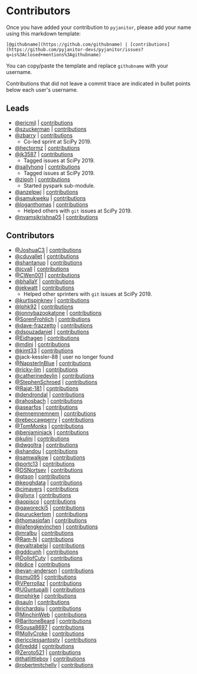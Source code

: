 # Contributors

Once you have added your contribution to `pyjanitor`,
please add your name using this markdown template:

```
[@githubname](https://github.com/githubname) | [contributions](https://github.com/pyjanitor-devs/pyjanitor/issues?q=is%3Aclosed+mentions%3Agithubname)
```

You can copy/paste the template and replace `githubname` with your username.

Contributions that did not leave a commit trace
are indicated in bullet points below each user's username.

Leads
-----

- [@ericmjl](https://github.com/ericmjl) | [contributions](https://github.com/pyjanitor-devs/pyjanitor/pulls?utf8=%E2%9C%93&q=is%3Aclosed+mentions%3Aericmjl)
- [@szuckerman](https://github.com/szuckerman) | [contributions](https://github.com/pyjanitor-devs/pyjanitor/pulls?utf8=%E2%9C%93&q=is%3Aclosed+mentions%3Aszuckerman)
- [@zbarry](https://github.com/zbarry) | [contributions](https://github.com/pyjanitor-devs/pyjanitor/pulls?utf8=%E2%9C%93&q=is%3Aclosed+mentions%3Azbarry)
    - Co-led sprint at SciPy 2019.
- [@hectormz](https://github.com/hectormz) | [contributions](https://github.com/pyjanitor-devs/pyjanitor/pulls?utf8=%E2%9C%93&q=is%3Aclosed+mentions%3Ahectormz)
- [@jk3587](https://github.com/jk3587) | [contributions](https://github.com/pyjanitor-devs/pyjanitor/pulls?utf8=%E2%9C%93&q=is%3Aclosed+mentions%3Ajk3587)
    - Tagged issues at SciPy 2019.
- [@sallyhong](https://github.com/sallyhong) | [contributions](https://github.com/pyjanitor-devs/pyjanitor/pulls?utf8=%E2%9C%93&q=is%3Aclosed+mentions%3Asallyhong)
    - Tagged issues at SciPy 2019.
- [@zjpoh](https://github.com/zjpoh) | [contributions](https://github.com/pyjanitor-devs/pyjanitor/pulls?utf8=%E2%9C%93&q=is%3Aclosed+mentions%3Azjpoh)
    - Started pyspark sub-module.
- [@anzelpwj](https://github.com/anzelpwj) | [contributions](https://github.com/pyjanitor-devs/pyjanitor/pulls?utf8=%E2%9C%93&q=is%3Aclosed+mentions%3Aanzelpwj)
- [@samukweku](https://github.com/samukweku) | [contributions](https://github.com/pyjanitor-devs/pyjanitor/pulls?utf8=%E2%9C%93&q=is%3Aclosed+mentions%3Asamukweku)
- [@loganthomas](https://github.com/loganthomas) | [contributions](https://github.com/pyjanitor-devs/pyjanitor/issues?q=is%3Aclosed+mentions%3Aloganthomas)
    - Helped others with `git` issues at SciPy 2019.
- [@nvamsikrishna05](https://github.com/nvamsikrishna05) |  [contributions](https://github.com/pyjanitor-devs/pyjanitor/issues?q=is%3Aclosed+mentions%3Anvamsikrishna05)


Contributors
------------

- [@JoshuaC3](https://github.com/JoshuaC3) | [contributions](https://github.com/pyjanitor-devs/pyjanitor/pulls?utf8=%E2%9C%93&q=is%3Aclosed+mentions%3AJoshuaC3)
- [@cduvallet](https://github.com/cduvallet) | [contributions](https://github.com/pyjanitor-devs/pyjanitor/pulls?utf8=%E2%9C%93&q=is%3Aclosed+mentions%3Acduvallet)
- [@shantanuo](https://github.com/shantanuo) | [contributions](https://github.com/pyjanitor-devs/pyjanitor/pulls?utf8=%E2%9C%93&q=is%3Aclosed+mentions%3Ashantanuo)
- [@jcvall](https://github.com/jcvall) | [contributions](https://github.com/pyjanitor-devs/pyjanitor/pulls?utf8=%E2%9C%93&q=is%3Aclosed+mentions%3Ajcvall)
- [@CWen001](https://github.com/CWen001) | [contributions](https://github.com/pyjanitor-devs/pyjanitor/pulls?utf8=%E2%9C%93&q=is%3Aclosed+mentions%3ACWen001)
- [@bhallaY](https://github.com/bhallaY) | [contributions](https://github.com/pyjanitor-devs/pyjanitor/pulls?utf8=%E2%9C%93&q=is%3Aclosed+mentions%3AbhallaY)
- [@jekwatt](https://github.com/jekwatt) | [contributions](https://github.com/pyjanitor-devs/pyjanitor/pulls?utf8=%E2%9C%93&q=is%3Aclosed+mentions%3Ajekwatt)
    - Helped other sprinters with `git` issues at SciPy 2019.
- [@kurtispinkney](https://github.com/kurtispinkney) | [contributions](https://github.com/pyjanitor-devs/pyjanitor/pulls?utf8=%E2%9C%93&q=is%3Aclosed+mentions%3Akurtispinkney)
- [@lphk92](https://github.com/lphk92) | [contributions](https://github.com/pyjanitor-devs/pyjanitor/pulls?utf8=%E2%9C%93&q=is%3Aclosed+mentions%3Alphk92)
- [@jonnybazookatone](https://github.com/jonnybazookatone) | [contributions](https://github.com/pyjanitor-devs/pyjanitor/pulls?utf8=%E2%9C%93&q=is%3Aclosed+mentions%3Ajonnybazookatone)
- [@SorenFrohlich](https://github.com/SorenFrohlich) | [contributions](https://github.com/pyjanitor-devs/pyjanitor/pulls?utf8=%E2%9C%93&q=is%3Aclosed+mentions%3ASorenFrohlich)
- [@dave-frazzetto](https://github.com/dave-frazzetto) | [contributions](https://github.com/pyjanitor-devs/pyjanitor/pulls?utf8=%E2%9C%93&q=is%3Aclosed+mentions%3Adave-frazzetto)
- [@dsouzadaniel](https://github.com/dsouzadaniel) | [contributions](https://github.com/pyjanitor-devs/pyjanitor/pulls?utf8=%E2%9C%93&q=is%3Aclosed+mentions%3Adsouzadaniel)
- [@Eidhagen](https://github.com/Eidhagen) | [contributions](https://github.com/pyjanitor-devs/pyjanitor/pulls?utf8=%E2%9C%93&q=is%3Aclosed+mentions%3AEidhagen)
- [@mdini](https://github.com/mdini) | [contributions](https://github.com/pyjanitor-devs/pyjanitor/pulls?utf8=%E2%9C%93&q=is%3Aclosed+mentions%3Amdini)
- [@kimt33](https://github.com/kimt33) | [contributions](https://github.com/pyjanitor-devs/pyjanitor/pulls?utf8=%E2%9C%93&q=is%3Aclosed+mentions%3Akimt33)
- @jack-kessler-88 | user no longer found
- [@NapsterInBlue](https://github.com/NapsterInBlue) | [contributions](https://github.com/pyjanitor-devs/pyjanitor/pulls?utf8=%E2%9C%93&q=is%3Aclosed+mentions%3ANapsterInBlue)
- [@ricky-lim](https://github.com/ricky-lim) | [contributions](https://github.com/pyjanitor-devs/pyjanitor/pulls?utf8=%E2%9C%93&q=is%3Aclosed+mentions%3Aricky-lim)
- [@catherinedevlin](https://github.com/catherinedevlin) | [contributions](https://github.com/pyjanitor-devs/pyjanitor/pulls?utf8=%E2%9C%93&q=is%3Aclosed+mentions%3Acatherinedevlin)
- [@StephenSchroed](https://github.com/StephenSchroeder) | [contributions](https://github.com/pyjanitor-devs/pyjanitor/pulls?utf8=%E2%9C%93&q=is%3Aclosed+mentions%3AStephenSchroeder)
- [@Rajat-181](https://github.com/Rajat-181) | [contributions](https://github.com/pyjanitor-devs/pyjanitor/pulls?utf8=%E2%9C%93&q=is%3Aclosed+mentions%3ARajat-181)
- [@dendrondal](https://github.com/dendrondal) | [contributions](https://github.com/pyjanitor-devs/pyjanitor/pulls?utf8=%E2%9C%93&q=is%3Aclosed+mentions%3Adendrondal)
- [@rahosbach](https://github.com/rahosbach) | [contributions](https://github.com/pyjanitor-devs/pyjanitor/pulls?utf8=%E2%9C%93&q=is%3Aclosed+mentions%3Arahosbach)
- [@asearfos](https://github.com/asearfos) | [contributions](https://github.com/pyjanitor-devs/pyjanitor/pulls?utf8=%E2%9C%93&q=is%3Aclosed+mentions%3Aasearfos)
- [@emnemnemnem](https://github.com/emnemnemnem) | [contributions](https://github.com/pyjanitor-devs/pyjanitor/pulls?utf8=%E2%9C%93&q=is%3Aclosed+mentions%3Aemnemnemnem)
- [@rebeccawperry](https://github.com/rebeccawperry) | [contributions](https://github.com/pyjanitor-devs/pyjanitor/pulls?utf8=%E2%9C%93&q=is%3Aclosed+mentions%3Arebeccawperry)
- [@TomMonks](https://github.com/TomMonks) | [contributions](https://github.com/pyjanitor-devs/pyjanitor/pulls?utf8=%E2%9C%93&q=is%3Aclosed+mentions%3Atommonks)
- [@benjaminjack](https://github.com/benjaminjack) | [contributions](https://github.com/pyjanitor-devs/pyjanitor/pulls?utf8=%E2%9C%93&q=is%3Aclosed+mentions%3Abenjaminjack)
- [@kulini](https://github.com/kulini) | [contributions](https://github.com/pyjanitor-devs/pyjanitor/pulls?utf8=%E2%9C%93&q=is%3Aclosed+mentions%3Akulini)
- [@dwgoltra](https://github.com/dwgoltra) | [contributions](https://github.com/pyjanitor-devs/pyjanitor/pulls?utf8=%E2%9C%93&q=is%3Aclosed+mentions%3Adwgoltra)
- [@shandou](https://github.com/shandou) | [contributions](https://github.com/pyjanitor-devs/pyjanitor/pulls?utf8=%E2%9C%93&q=is%3Aclosed+mentions%3Ashandou)
- [@samwalkow](https://github.com/samwalkow) | [contributions](https://github.com/pyjanitor-devs/pyjanitor/pulls?utf8=%E2%9C%93&q=is%3Aclosed+mentions%3Asamwalkow)
- [@portc13](https://github.com/portc13) | [contributions](https://github.com/pyjanitor-devs/pyjanitor/pulls?utf8=%E2%9C%93&q=is%3Aclosed+mentions%3Aportc13)
- [@DSNortsev](https://github.com/DSNortsev) | [contributions](https://github.com/pyjanitor-devs/pyjanitor/pulls?utf8=%E2%9C%93&q=is%3Aclosed+mentions%3ADSNortsev)
- [@qtson](https://github.com/qtson) | [contributions](https://github.com/pyjanitor-devs/pyjanitor/pulls?utf8=%E2%9C%93&q=is%3Aclosed+mentions%3Aqtson)
- [@keoghdata](https://github.com/keoghdata) | [contributions](https://github.com/pyjanitor-devs/pyjanitor/pulls?utf8=%E2%9C%93&q=is%3Aclosed+mentions%3Akeoghdata)
- [@cjmayers](https://github.com/cjmayers) | [contributions](https://github.com/pyjanitor-devs/pyjanitor/pulls?utf8=%E2%9C%93&q=is%3Aclosed+mentions%3Acjmayers)
- [@gjlynx](https://github.com/gjlynx) | [contributions](https://github.com/pyjanitor-devs/pyjanitor/pulls?utf8=%E2%9C%93&q=is%3Aclosed+mentions%3Agjlynx)
- [@aopisco](https://github.com/aopisco) | [contributions](https://github.com/pyjanitor-devs/pyjanitor/pulls?utf8=%E2%9C%93&q=is%3Aclosed+mentions%3Aaopisco)
- [@gaworecki5](https://github.com/gaworecki5) | [contributions](https://github.com/pyjanitor-devs/pyjanitor/pulls?utf8=%E2%9C%93&q=is%3Aclosed+mentions%3Agaworecki5)
- [@puruckertom](https://github.com/puruckertom) | [contributions](https://github.com/pyjanitor-devs/pyjanitor/pulls?utf8=%E2%9C%93&q=is%3Aclosed+mentions%3Apuruckertom)
- [@thomasjpfan](https://github.com/thomasjpfan) | [contributions](https://github.com/pyjanitor-devs/pyjanitor/pulls?utf8=%E2%9C%93&q=is%3Aclosed+mentions%3Athomasjpfan)
- [@jiafengkevinchen](https://github.com/jiafengkevinchen) | [contributions](https://github.com/pyjanitor-devs/pyjanitor/pulls?utf8=%E2%9C%93&q=is%3Aclosed+mentions%3Ajiafengkevinchen)
- [@mralbu](https://github.com/mralbu) | [contributions](https://github.com/pyjanitor-devs/pyjanitor/pulls?utf8=%E2%9C%93&q=is%3Aclosed+mentions%3Amralbu)
- [@Ram-N](https://github.com/Ram-N) | [contributions](https://github.com/pyjanitor-devs/pyjanitor/pulls?utf8=%E2%9C%93&q=is%3Aclosed+mentions%3ARam-N)
- [@eyaltrabelsi](https://github.com/eyaltrabelsi) | [contributions](https://github.com/pyjanitor-devs/pyjanitor/pulls?utf8=%E2%9C%93&q=is%3Aclosed+mentions%3Aeyaltrabelsi)
- [@gddcunh](https://github.com/gddcunh) | [contributions](https://github.com/pyjanitor-devs/pyjanitor/pulls?utf8=%E2%9C%93&q=is%3Aclosed+mentions%3Agddcunh)
- [@DollofCuty](https://github.com/DollofCuty) | [contributions](https://github.com/pyjanitor-devs/pyjanitor/pulls?utf8=%E2%9C%93&q=is%3Aclosed+mentions%3ADollofCuty)
- [@bdice](https://github.com/bdice) | [contributions](https://github.com/pyjanitor-devs/pyjanitor/pulls?utf8=%E2%9C%93&q=is%3Aclosed+mentions%3Abdice)
- [@evan-anderson](https://github.com/evan-anderson) | [contributions](https://github.com/pyjanitor-devs/pyjanitor/issues?q=is%3Aclosed+mentions%3Aevan-anderson)
- [@smu095](https://github.com/smu095) | [contributions](https://github.com/pyjanitor-devs/pyjanitor/issues?q=is%3Aclosed+mentions%3smu095)
- [@VPerrollaz](https://github.com/VPerrollaz) | [contributions](https://github.com/pyjanitor-devs/pyjanitor/issues?q=is%3Aclosed+mentions%3AVPerrollaz)
- [@UGuntupalli](https://github.com/UGuntupalli) | [contributions](https://github.com/pyjanitor-devs/pyjanitor/issues?q=is%3Aclosed+mentions%3AUGuntupalli)
- [@mphirke](https://github.com/mphirke) | [contributions](https://github.com/pyjanitor-devs/pyjanitor/issues?q=is%3Aclosed+mentions%3Amphirke)
- [@sauln](https://github.com/sauln) | [contributions](https://github.com/pyjanitor-devs/pyjanitor/issues?q=is%3Aclosed+mentions%3Asauln)
- [@richardqiu](https://github.com/richardqiu) | [contributions](https://github.com/pyjanitor-devs/pyjanitor/issues?q=is%3Aclosed+mentions%3Arichardqiu)
- [@MinchinWeb](https://github.com/MinchinWeb) | [contributions](https://github.com/pyjanitor-devs/pyjanitor/issues?q=is%3Aclosed+mentions%3AMinchinWeb)
- [@BaritoneBeard](https://github.com/BaritoneBeard) | [contributions](https://github.com/pyjanitor-devs/pyjanitor/issues?q=is%3Aclosed+mentions%3ABaritoneBeard)
- [@Sousa8697](https://github.com/Sousa8697) | [contributions](https://github.com/pyjanitor-devs/pyjanitor/issues?q=is%3Aclosed+mentions%3ASousa8697)
- [@MollyCroke](https://github.com/MollyCroke) | [contributions](https://github.com/pyjanitor-devs/pyjanitor/issues?q=is%3Aclosed+mentions%3AMollyCroke)
- [@ericclessantostv](https://github.com/ericlessantostv) | [contributions](https://github.com/pyjanitor-devs/pyjanitor/issues?q=is%3Aclosed+mentions%3Aericclessantostv)
- [@fireddd](https://github.com/fireddd) |  [contributions](https://github.com/pyjanitor-devs/pyjanitor/issues?q=is%3Aclosed+mentions%3Afireddd)
- [@Zeroto521](https://github.com/Zeroto521) | [contributions](https://github.com/pyjanitor-devs/pyjanitor/pulls?utf8=%E2%9C%93&q=is%3Aclosed+mentions%3Zeroto521)
- [@thatlittleboy](https://github.com/thatlittleboy) | [contributions](https://github.com/pyjanitor-devs/pyjanitor/issues?q=is%3Aclosed+mentions%3Athatlittleboy)
- [@robertmitchellv](https://github.com/robertmitchellv) | [contributions](https://github.com/pyjanitor-devs/pyjanitor/issues?q=is%3Aclosed+mentions%3Arobertmitchellv)
